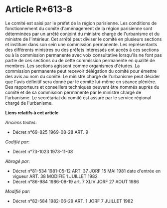 # Article R*613-8

Le comité est saisi par le préfet de la région parisienne. Les conditions de fonctionnement du comité d'aménagement de la
région parisienne sont déterminées par un arrêté conjoint du ministre chargé de l'urbanisme et du ministre de l'intérieur.
Cet arrêté peut diviser le comité en plusieurs sections et instituer dans son sein une commission permanente. Les
représentants des différents ministres ou des préfets intéressés ont accès à ces sections ou à la commission permanente avec
voix consultative lorsqu'ils ne font pas partie de ces sections ou de cette commission permanente en qualité de membres. Les
sections agissent comme organismes d'études. La commission permanente peut recevoir délégation du comité pour émettre des
avis au nom du comité. Le ministre chargé de l'urbanisme peut décider que l'avis définitif sera donné par le comité lui-même
en séance plénière. Des rapporteurs et conseillers techniques peuvent être nommés auprès du comité et de sa commission
permanente par le ministre chargé de l'urbanisme. Le secrétariat du comité est assuré par le service régional chargé de
l'urbanisme.

**Liens relatifs à cet article**

_Anciens textes_:

  - Décret n°69-825 1969-08-28 ART. 9

_Codifié par_:

  - Décret n°73-1023 1973-11-08

_Abrogé par_:

  - Décret n°81-534 1981-05-12 ART. 37 JORF 15 MAI 1981 date d'entrée en vigueur ART. 38 MODIFIE 1 JUILLET 1982
  - Décret n°86-984 1986-08-19 art. 7 XLIV JORF 27 AOUT 1986

_Modifié par_:

  - Décret n°82-584 1982-06-29 ART. 1 JORF 7 JUILLET 1982
